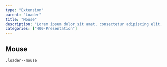 ```yaml
---
type: "Extension"
parent: "Loader"
title: "Mouse"
description: "Lorem ipsum dolor sit amet, consectetur adipiscing elit. Nunc tempus laoreet leo sit amet iaculis."
categories: ["400-Presentation"]
---
```


## Mouse

`.loader--mouse`

<demo>
  <demovanilla src="inline/demo/loader/mouse-spinner">
  </demovanilla>
</demo>

<demo>
  <demovanilla src="inline/demo/loader/mouse-filler">
  </demovanilla>
</demo>
